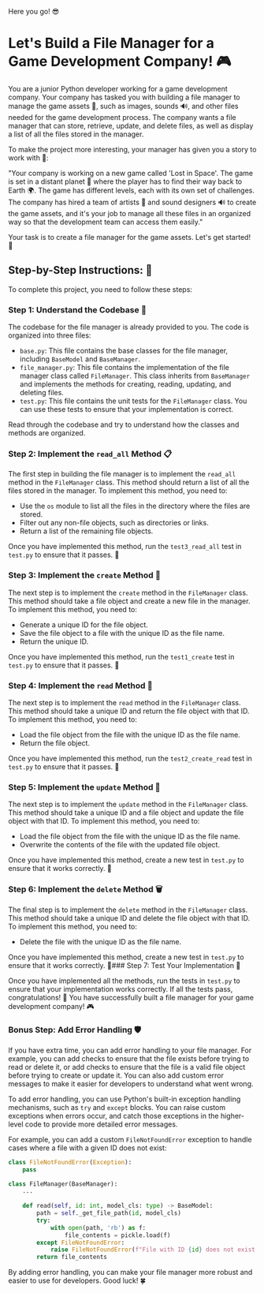 Here you go! 😎

# Let's Build a File Manager for a Game Development Company! 🎮

You are a junior Python developer working for a game development company. Your company has tasked you with building a file manager to manage the game assets 🎨, such as images, sounds 🔊, and other files needed for the game development process. The company wants a file manager that can store, retrieve, update, and delete files, as well as display a list of all the files stored in the manager. 

To make the project more interesting, your manager has given you a story to work with 📖:

"Your company is working on a new game called 'Lost in Space'. The game is set in a distant planet 🌌 where the player has to find their way back to Earth 🌍. The game has different levels, each with its own set of challenges. The company has hired a team of artists 🎨 and sound designers 🔊 to create the game assets, and it's your job to manage all these files in an organized way so that the development team can access them easily."

Your task is to create a file manager for the game assets. Let's get started! 🚀

## Step-by-Step Instructions: 📝

To complete this project, you need to follow these steps:

### Step 1: Understand the Codebase 🤔

The codebase for the file manager is already provided to you. The code is organized into three files:

- `base.py`: This file contains the base classes for the file manager, including `BaseModel` and `BaseManager`.
- `file_manager.py`: This file contains the implementation of the file manager class called `FileManager`. This class inherits from `BaseManager` and implements the methods for creating, reading, updating, and deleting files.
- `test.py`: This file contains the unit tests for the `FileManager` class. You can use these tests to ensure that your implementation is correct.

Read through the codebase and try to understand how the classes and methods are organized.

### Step 2: Implement the `read_all` Method 📋

The first step in building the file manager is to implement the `read_all` method in the `FileManager` class. This method should return a list of all the files stored in the manager. To implement this method, you need to:

- Use the `os` module to list all the files in the directory where the files are stored.
- Filter out any non-file objects, such as directories or links.
- Return a list of the remaining file objects.

Once you have implemented this method, run the `test3_read_all` test in `test.py` to ensure that it passes. 🙌

### Step 3: Implement the `create` Method 📝

The next step is to implement the `create` method in the `FileManager` class. This method should take a file object and create a new file in the manager. To implement this method, you need to:

- Generate a unique ID for the file object.
- Save the file object to a file with the unique ID as the file name.
- Return the unique ID.

Once you have implemented this method, run the `test1_create` test in `test.py` to ensure that it passes. 🙌

### Step 4: Implement the `read` Method 📖

The next step is to implement the `read` method in the `FileManager` class. This method should take a unique ID and return the file object with that ID. To implement this method, you need to:

- Load the file object from the file with the unique ID as the file name.
- Return the file object.

Once you have implemented this method, run the `test2_create_read` test in `test.py` to ensure that it passes. 🙌

### Step 5: Implement the `update` Method 🔄

The next step is to implement the `update` method in the `FileManager` class. This method should take a unique ID and a file object and update the file object with that ID. To implement this method, you need to:

- Load the file object from the file with the unique ID as the file name.
- Overwrite the contents of the file with the updated file object.

Once you have implemented this method, create a new test in `test.py` to ensure that it works correctly. 🙌

### Step 6: Implement the `delete` Method 🗑️

The final step is to implement the `delete` method in the `FileManager` class. This method should take a unique ID and delete the file object with that ID. To implement this method, you need to:

- Delete the file with the unique ID as the file name.

Once you have implemented this method, create a new test in `test.py` to ensure that it works correctly. 🙌### Step 7: Test Your Implementation 🧪

Once you have implemented all the methods, run the tests in `test.py` to ensure that your implementation works correctly. If all the tests pass, congratulations! 🎉 You have successfully built a file manager for your game development company! 🎮

### Bonus Step: Add Error Handling 🛡️

If you have extra time, you can add error handling to your file manager. For example, you can add checks to ensure that the file exists before trying to read or delete it, or add checks to ensure that the file is a valid file object before trying to create or update it. You can also add custom error messages to make it easier for developers to understand what went wrong.

To add error handling, you can use Python's built-in exception handling mechanisms, such as `try` and `except` blocks. You can raise custom exceptions when errors occur, and catch those exceptions in the higher-level code to provide more detailed error messages.

For example, you can add a custom `FileNotFoundError` exception to handle cases where a file with a given ID does not exist:

```python
class FileNotFoundError(Exception):
    pass

class FileManager(BaseManager):
    ...
 
    def read(self, id: int, model_cls: type) -> BaseModel:
        path = self._get_file_path(id, model_cls)
        try:
            with open(path, 'rb') as f:
                file_contents = pickle.load(f)
        except FileNotFoundError:
            raise FileNotFoundError(f"File with ID {id} does not exist.")
        return file_contents
```

By adding error handling, you can make your file manager more robust and easier to use for developers. Good luck! 🍀
